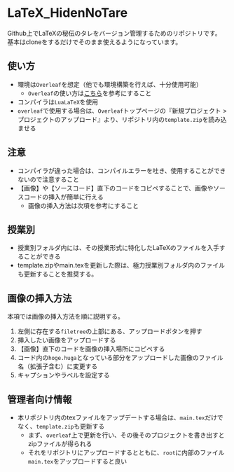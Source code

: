 # LaTeX_HidenNoTare
Github上でLaTeXの秘伝のタレをバージョン管理するためのリポジトリです。
基本はcloneをするだけでそのまま使えるようになっています。

## 使い方
- 環境は`Overleaf`を想定（他でも環境構築を行えば、十分使用可能）
  - `Overleaf`の使い方は[こちら](https://ja.overleaf.com/learn/how-to/How_to_make_comments_in_an_Overleaf_LaTeX_project)を参考にすること
- コンパイラは`LuaLaTeX`を使用
- `overleaf`で使用する場合は、`Overleaf`トップページの『新規プロジェクト > プロジェクトのアップロード』より、リポジトリ内の`template.zip`を読み込ませる

## 注意
- コンパイラが違った場合は、コンパイルエラーを吐き、使用することができないので注意すること
- 【画像】や【ソースコード】直下のコードをコピペすることで、画像やソースコードの挿入が簡単に行える
  - 画像の挿入方法は次項を参考にすること

## 授業別
- 授業別フォルダ内には、その授業形式に特化したLaTeXのファイルを入手することができる
- template.zipやmain.texを更新した際は、極力授業別フォルダ内のファイルも更新することを推奨する。

## 画像の挿入方法
本項では画像の挿入方法を順に説明する。
1. 左側に存在する`filetree`の上部にある、アップロードボタンを押す
2. 挿入したい画像をアップロードする
3. 【画像】直下のコードを画像の挿入場所にコピペする
4. コード内の`hoge.huga`となっている部分をアップロードした画像のファイル名（拡張子含む）に変更する
5. キャプションやラベルを設定する

## 管理者向け情報
- 本リポジトリ内のtexファイルをアップデートする場合は、`main.tex`だけでなく、`template.zip`も更新する
  - まず、`overleaf`上で更新を行い、その後そのプロジェクトを書き出すとzipファイルが得られる
  - それをリポジトリにアップロードするとともに、`root`に内部のファイル`main.tex`をアップロードすると良い